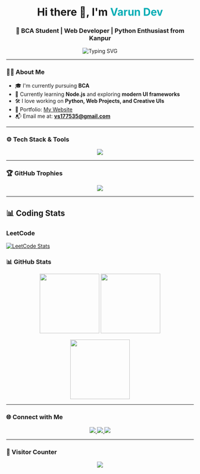 <h1 align="center">Hi there 👋, I'm <span style="color:#00ADB5;">Varun Dev</span></h1>
<h3 align="center">🚀 BCA Student | Web Developer | Python Enthusiast from Kanpur</h3>

<p align="center">
  <img src="https://readme-typing-svg.herokuapp.com?font=Fira+Code&size=24&pause=1000&color=F72585&center=true&vCenter=true&width=650&lines=Full+Stack+Web+Developer;Python+%7C+C%2B%2B+Programmer;Always+Learning+New+Things...🚀;Love+building+cool+stuff!" alt="Typing SVG" />
</p>

---

### 🧑‍💻 About Me
- 🎓 I'm currently pursuing **BCA**
- 🌱 Currently learning **Node.js** and exploring **modern UI frameworks**
- 🛠️ I love working on **Python, Web Projects, and Creative UIs**
- 🔗 Portfolio: [My Website](https://varundve.github.io/portfolio/)
- 📬 Email me at: **vs177535@gmail.com**

---

### ⚙️ Tech Stack & Tools

<p align="center">
  <img src="https://skillicons.dev/icons?i=html,css,js,cpp,python,nodejs,tailwind,git,vscode&theme=light" />
</p>

---

### 🏆 GitHub Trophies

<p align="center">
  <img src="https://github-profile-trophy.vercel.app/?username=varundve&theme=radical&margin-w=10&no-frame=true" />
</p>

---
## 📊 Coding Stats

### LeetCode

[![LeetCode Stats](https://leetcard.jacoblin.cool/amdYqdvuV8/?theme=dark&font=Roboto)](https://leetcode.com/amdYqdvuV8)

### 📊 GitHub Stats

<p align="center">
  <img src="https://github-readme-stats.vercel.app/api?username=varundve&show_icons=true&theme=tokyonight&hide_border=true" height="160"/>
  <img src="https://streak-stats.demolab.com?user=varundve&theme=tokyonight&hide_border=true" height="160"/>
</p>

<p align="center">
  <img src="https://github-readme-stats.vercel.app/api/top-langs/?username=varundve&layout=compact&theme=tokyonight&hide_border=true" height="160"/>
</p>

---

### 🌐 Connect with Me

<p align="center">
  <a href="https://www.linkedin.com/in/varun-dev-412329352">
    <img src="https://img.shields.io/badge/-LinkedIn-blue?style=for-the-badge&logo=linkedin&logoColor=white">
  </a>
  <a href="mailto:vs177535@gmail.com">
    <img src="https://img.shields.io/badge/-Gmail-D14836?style=for-the-badge&logo=gmail&logoColor=white">
  </a>
  <a href="https://varundve.github.io/portfolio/">
    <img src="https://img.shields.io/badge/-Portfolio-000000?style=for-the-badge&logo=google-chrome&logoColor=white">
  </a>
</p>

---

### 👀 Visitor Counter

<p align="center">
  <img src="https://komarev.com/ghpvc/?username=varundve&style=flat-square&color=brightgreen" />
</p>
